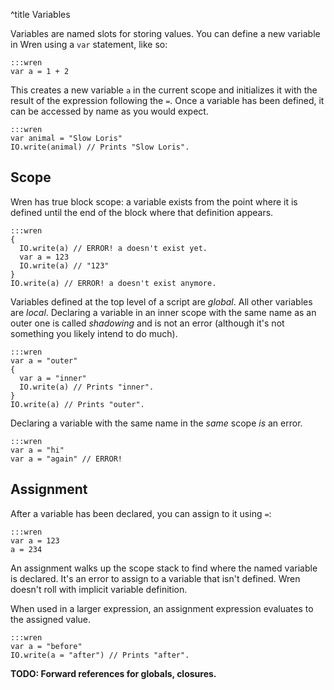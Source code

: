 ^title Variables

Variables are named slots for storing values. You can define a new variable in
Wren using a `var` statement, like so:

    :::wren
    var a = 1 + 2

This creates a new variable `a` in the current scope and initializes it with
the result of the expression following the `=`. Once a variable has been
defined, it can be accessed by name as you would expect.

    :::wren
    var animal = "Slow Loris"
    IO.write(animal) // Prints "Slow Loris".

## Scope

Wren has true block scope: a variable exists from the point where it is
defined until the end of the block where that definition appears.

    :::wren
    {
      IO.write(a) // ERROR! a doesn't exist yet.
      var a = 123
      IO.write(a) // "123"
    }
    IO.write(a) // ERROR! a doesn't exist anymore.

Variables defined at the top level of a script are *global*. All other variables
are *local*. Declaring a variable in an inner scope with the same name as an
outer one is called *shadowing* and is not an error (although it's not
something you likely intend to do much).

    :::wren
    var a = "outer"
    {
      var a = "inner"
      IO.write(a) // Prints "inner".
    }
    IO.write(a) // Prints "outer".

Declaring a variable with the same name in the *same* scope *is* an error.

    :::wren
    var a = "hi"
    var a = "again" // ERROR!

## Assignment

After a variable has been declared, you can assign to it using `=`:

    :::wren
    var a = 123
    a = 234

An assignment walks up the scope stack to find where the named variable is
declared. It's an error to assign to a variable that isn't defined. Wren
doesn't roll with implicit variable definition.

When used in a larger expression, an assignment expression evaluates to the
assigned value.

    :::wren
    var a = "before"
    IO.write(a = "after") // Prints "after".

**TODO: Forward references for globals, closures.**
